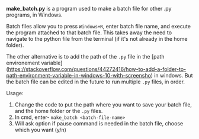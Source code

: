 **make_batch.py** is a program used to make a batch file for other .py programs, in Windows.

Batch files allow you to press `Windows+R`, enter batch file name, and execute the program attached to that batch file. This takes away the need to navigate to the python file from the terminal (if it's not already in the home folder). 

The other alternative is to add the path of the `.py` file in the [path environement variable] (https://stackoverflow.com/questions/44272416/how-to-add-a-folder-to-path-environment-variable-in-windows-10-with-screensho) in windows. But the batch file can be edited in the future to run multiple `.py` files, in order.

Usage:
1. Change the code to put the path where you want to save your batch file, and the home folder or the `.py` files.
2. In cmd, enter- `make_batch <batch-file-name>`
3. Will ask option if pause command is needed in the batch file, choose which you want (y/n)
